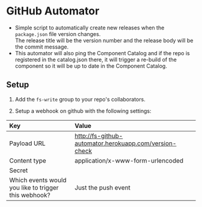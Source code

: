 GitHub Automator
================

- Simple script to automatically create new releases when the `package.json` file version changes.  
The release title will be the version number and the release body will be the commit message.  
- This automator will also ping the Component Catalog and if the repo is registered in the catalog.json there, it 
will trigger a re-build of the component so it will be up to date in the Component Catalog.

## Setup

1. Add the `fs-write` group to your repo's collaborators.

2. Setup a webhook on github with the following settings:
  
  | Key | Value |
  |:----|:------|
  | Payload URL | http://fs-github-automator.herokuapp.com/version-check |
  | Content type | application/x-www-form-urlencoded |
  | Secret | |
  | Which events would you like to trigger this webhook? | Just the push event |
